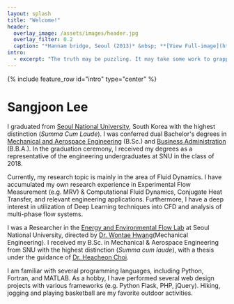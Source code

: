```yaml
---
layout: splash
title: "Welcome!"
header:
  overlay_image: /assets/images/header.jpg
  overlay_filter: 0.2
  caption: "*Hannam bridge, Seoul (2013)* &nbsp; **[View Full-image](https://sangjoonlee.tk/assets/photographs/hannam_bridge_seoul_2013.jpg)**"
intro: 
  - excerpt: "The truth may be puzzling. It may take some work to grapple with. It may be counterintuitive. It may contradict deeply held prejudices. It may not be consonant with what we desperately want to be true. **But our preferences do not determine what's true.** &nbsp; <small>- *Carl Sagan*</small>"
---
```


{% include feature_row id="intro" type="center" %}

# Sangjoon Lee

I graduated from [Seoul National University](http://useoul.edu/), South Korea with the highest distinction (*Summa Cum Laude*). I was conferred dual Bachelor's degrees in [Mechanical and Aerospace Engineering](http://me.snu.ac.kr/eng/default.asp) (B.Sc.) and [Business Administration](http://cba.snu.ac.kr/en) (B.B.A.). In the graduation ceremony, I received my degrees as a representative of the engineering undergraduates at SNU in the class of 2018.

Currently, my research topic is mainly in the area of Fluid Dynamics. I have accumulated my own research experience in Experimental Flow Measurement (e.g. MRV) & Computational Fluid Dynamics, Conjugate Heat Transfer, and relevant engineering applications. Furthermore, I have a deep interest in utilization of Deep Learning techniques into CFD and analysis of multi-phase flow systems.

I was a Researcher in the [Energy and Environmental Flow Lab](http://eeflow.snu.ac.kr/) at Seoul National University, directed by [Dr. Wontae Hwang](http://me.snu.ac.kr/eng/01_intro/faculty_view.asp?pid=137)(Mechanical Engineering). I received my B.Sc. in Mechanical & Aerospace Engineering from SNU with the highest distinction (*Summa cum laude*), with a thesis under the guidance of [Dr. Heacheon Choi](http://me.snu.ac.kr/eng/01_intro/faculty_view.asp?pid=39).

I am familiar with several programming languages, including Python, Fortran, and MATLAB. As a hobby, I have performed several web design projects with various frameworks (e.g. Python Flask, PHP, jQuery). Hiking, jogging and playing basketball are my favorite outdoor activities.